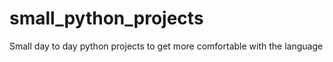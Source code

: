 # small_python_projects
Small day to day python projects to get more comfortable with the language 
